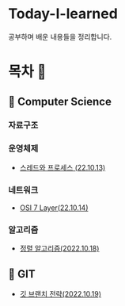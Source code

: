 # Today-I-learned
공부하며 배운 내용들을 정리합니다. 

# 목차 👀
## 📌 Computer Science 

### 자료구조


### 운영체제
   - [스레드와 프로세스 (22.10.13)](https://github.com/NamjunKim12/Today-I-learned/blob/main/CS/OS/%EC%8A%A4%EB%A0%88%EB%93%9C%EC%99%80%20%ED%94%84%EB%A1%9C%EC%84%B8%EC%8A%A4.md)

### 네트워크
  - [OSI 7 Layer(22.10.14)](https://github.com/NamjunKim12/Today-I-learned/blob/main/CS/Network/OSI7Layer.md)
 
### 알고리즘
  - [정렬 알고리즘(2022.10.18)](https://github.com/NamjunKim12/Today-I-learned/blob/main/CS/Algotitnm/Sorting.md)
  
  

## 📌 GIT

  - [깃 브랜치 전략(2022.10.19)](https://github.com/NamjunKim12/Today-I-learned/blob/main/git/GitBranchStrategy.md)
